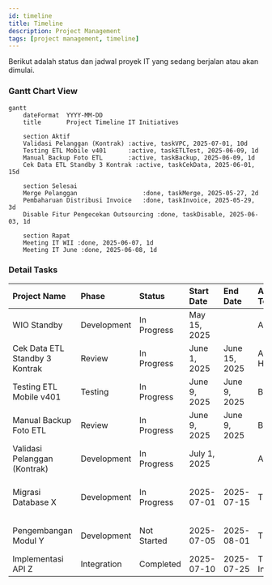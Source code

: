 ```yaml
---
id: timeline
title: Timeline
description: Project Management
tags: [project management, timeline]
---
```


Berikut adalah status dan jadwal proyek IT yang sedang berjalan atau akan dimulai.

### Gantt Chart View

```mermaid
gantt
    dateFormat  YYYY-MM-DD
    title       Project Timeline IT Initiatives

    section Aktif
    Validasi Pelanggan (Kontrak) :active, taskVPC, 2025-07-01, 10d
    Testing ETL Mobile v401      :active, taskETLTest, 2025-06-09, 1d
    Manual Backup Foto ETL       :active, taskBackup, 2025-06-09, 1d
    Cek Data ETL Standby 3 Kontrak :active, taskCekData, 2025-06-01, 15d

    section Selesai
    Merge Pelanggan                  :done, taskMerge, 2025-05-27, 2d
    Pembaharuan Distribusi Invoice   :done, taskInvoice, 2025-05-29, 3d
    Disable Fitur Pengecekan Outsourcing :done, taskDisable, 2025-06-03, 1d

    section Rapat
    Meeting IT WII :done, 2025-06-07, 1d
    Meeting IT June :done, 2025-06-08, 1d
```

### Detail Tasks

| Project Name              | Phase      | Status      | Start Date | End Date   | Assigned To... | Platform    | Notes                                  |
| :------------------------ | :--------- | :---------- | :--------- | :--------- | :------------- | :---------- | :------------------------------------- |
| WIO Standby               | Development | In Progress | May 15, 2025 |            | Arifin         | erp-v2      |                                        |
| Cek Data ETL Standby 3 Kontrak | Review     | In Progress | June 1, 2025 | June 15, 2025 | Adel, Hexa     | etl-standby |                                        |
| Testing ETL Mobile v401   | Testing    | In Progress | June 9, 2025 | June 9, 2025 | Bham           | etl-mobile  |                                        |
| Manual Backup Foto ETL    | Review     | In Progress | June 9, 2025 | June 9, 2025 | Bham           | etl-standby |                                        |
| Validasi Pelanggan (Kontrak) | Development | In Progress | July 1, 2025 |            | Arifin         | erp-v2      |                                        |
| Migrasi Database X        | Development | In Progress | 2025-07-01 | 2025-07-15 | Tim DB         | Backend     | Perlu koordinasi dengan Tim Dev.       |
| Pengembangan Modul Y      | Development | Not Started | 2025-07-05 | 2025-08-01 | Tim Dev        | ERP-V2      | Menunggu finalisasi spesifikasi.       |
| Implementasi API Z        | Integration | Completed   | 2025-07-10 | 2025-07-25 | Tim Integrasi  | External API | Sudah diuji di staging.                |